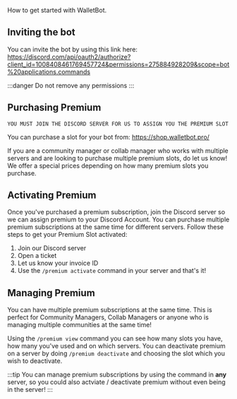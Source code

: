 How to get started with WalletBot.

## Inviting the bot

You can invite the bot by using this link here: https://discord.com/api/oauth2/authorize?client_id=1008408461769457724&permissions=275884928209&scope=bot%20applications.commands 

:::danger
Do not remove any permissions
::: 
## Purchasing Premium

```
YOU MUST JOIN THE DISCORD SERVER FOR US TO ASSIGN YOU THE PREMIUM SLOT
```

You can purchase a slot for your bot from: https://shop.walletbot.pro/

If you are a community manager or collab manager who works with multiple servers and are looking to purchase multiple premium slots, do let us know! We offer a special prices depending on how many premium slots you purchase. 

## Activating Premium

Once you've purchased a premium subscription, join the Discord server so we can assign premium to your Discord Account. You can purchase multiple premium subscriptions at the same time for different servers. Follow these steps to get your Premium Slot activated:

1. Join our Discord server
2. Open a ticket
3. Let us know your invoice ID
4. Use the `/premium activate` command in your server and that's it! 

## Managing Premium

You can have multiple premium subscriptions at the same time. This is perfect for Community Managers, Collab Managers or anyone who is managing multiple communities at the same time!

Using the `/premium view` command you can see how many slots you have, how many you've used and on which servers. You can deactivate premium on a server by doing `/premium deactivate` and choosing the slot which you wish to deactivate.

:::tip 
You can manage premium subscriptions by using the command in **any** server, so you could also actviate / deactivate premium without even being in the server!
::: 




